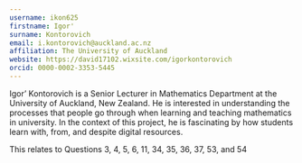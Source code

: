 ```yaml
---
username: ikon625
firstname: Igor'
surname: Kontorovich
email: i.kontorovich@auckland.ac.nz
affiliation: The University of Auckland
website: https://david17102.wixsite.com/igorkontorovich
orcid: 0000-0002-3353-5445
---
```

Igor’ Kontorovich is a Senior Lecturer in Mathematics Department at the University of Auckland, New Zealand. He is interested in understanding
the processes that people go through when learning and teaching mathematics in university. In the context of this project, he is fascinating
by how students learn with, from, and despite digital resources.

This relates to Questions 3, 4, 5, 6, 11, 34, 35, 36, 37, 53, and 54
